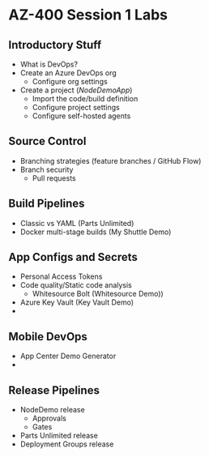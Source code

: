 # AZ-400 Session 1 Labs

## Introductory Stuff

* What is DevOps?
* Create an Azure DevOps org
  * Configure org settings
* Create a project (*NodeDemoApp*)
  * Import the code/build definition
  * Configure project settings
  * Configure self-hosted agents

## Source Control

* Branching strategies (feature branches / GitHub Flow)
* Branch security
  * Pull requests

## Build Pipelines

* Classic vs YAML (Parts Unlimited)
* Docker multi-stage builds (My Shuttle Demo)

## App Configs and Secrets

* Personal Access Tokens
* Code quality/Static code analysis
  * Whitesource Bolt (Whitesource Demo))
* Azure Key Vault (Key Vault Demo)
*
## Mobile DevOps

  * App Center Demo Generator
  *
## Release Pipelines

* NodeDemo release
  * Approvals
  * Gates
* Parts Unlimited release
* Deployment Groups release
